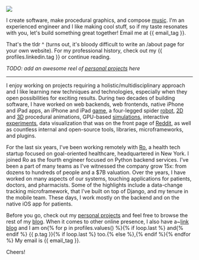 ![](16-9.jpg)

I create software, make procedural graphics, and compose [music][].
I'm an experienced engineer and I like making cool stuff, so if my taste resonates with you, let's build something great together! Email me at {{ email_tag }}.

That's the tldr ^ (turns out, it's bloody difficult to write an /about page for your own website). For my professional history, check out my {{ profiles.linkedin.tag }} or continue reading.

*TODO: add an awesome reel of [personal projects](/) here*

<hr/>

I enjoy working on projects requiring a holistic/multidisciplinary approach and I like learning new techniques and technologies, especially when they open possibilities for exciting results. During two decades of building software, I have worked on web backends, web frontends, native iPhone and iPad apps, an iPhone and iPad [game][], a four-legged spider [robot][], [2D][] and [3D][] procedural animations, GPU-based [simulations][], interactive [experiments][], data visualization that was on the front page of [Reddit][], as well as countless internal and open-source tools, libraries, microframeworks, and plugins.

For the last six years, I've been working remotely with [Ro][], a health tech startup focused on goal-oriented healthcare, headquartered in New York. I joined Ro as the fourth engineer focused on Python backend services. I've been a part of many teams as I've witnessed the company grow 15x: from dozens to hundreds of people and a $7B valuation.  Over the years, I have worked on many aspects of our systems, touching applications for patients, doctors, and pharmacists.  Some of the highlights include a data-change tracking microframework, that I've built on top of Django, and my tenure in the mobile team. These days, I work mostly on the backend and on the native iOS app for patients.

Before you go, check out my [personal projects](/) and feel free to browse the rest of my [blog][]. When it comes to other online presence, I also have a~[link blog][] and I am on{% for p in profiles.values() %}{% if loop.last %} and{% endif %} {{ p.tag }}{% if loop.last %} too.{% else %},{% endif %}{% endfor %} My email is {{ email_tag }}.

Cheers!

  [music]: /music
  [game]: /checkers
  [robot]: /posts/its-alive
  [2D]: /posts/procedural-trees
  [3D]: /music/maladaptive
  [simulations]: /posts/tears-in-rain
  [experiments]: /posts/phototropism
  [Reddit]: https://www.reddit.com/r/dataisbeautiful/comments/33clwk/music_streaming_impact_number_of_artists_i/

  [Ro]: https://ro.co

  [blog]: /posts
  [link blog]: https://links.narf.pl/
